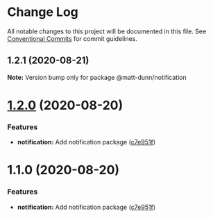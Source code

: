 # Change Log

All notable changes to this project will be documented in this file.
See [Conventional Commits](https://conventionalcommits.org) for commit guidelines.

## 1.2.1 (2020-08-21)

**Note:** Version bump only for package @matt-dunn/notification





# [1.2.0](https://github.com/matt-dunn/packages/compare/@matt-dunn/notification@1.1.0...@matt-dunn/notification@1.2.0) (2020-08-20)


### Features

* **notification:** Add notification package ([c7e951f](https://github.com/matt-dunn/packages/commit/c7e951f91e4ca15c1f386a6a778c9d2e19d0190a))





# 1.1.0 (2020-08-20)


### Features

* **notification:** Add notification package ([c7e951f](https://github.com/matt-dunn/packages/commit/c7e951f91e4ca15c1f386a6a778c9d2e19d0190a))
